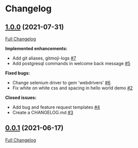 # Changelog

## [1.0.0](https://github.com/apolopena/gp-react-on-rails-starter/tree/1.0.0) (2021-07-31)

[Full Changelog](https://github.com/apolopena/gp-react-on-rails-starter/compare/0.0.1...1.0.0)

**Implemented enhancements:**

- Add git aliases, gitmoji-logs [\#7](https://github.com/apolopena/gp-react-on-rails-starter/issues/7)
- Add postgresql commands in welcome back message [\#5](https://github.com/apolopena/gp-react-on-rails-starter/issues/5)

**Fixed bugs:**

- Change selenium driver to gem 'webdrivers' [\#6](https://github.com/apolopena/gp-react-on-rails-starter/issues/6)
- Fix white on white css and spacing in hello world demo [\#2](https://github.com/apolopena/gp-react-on-rails-starter/issues/2)

**Closed issues:**

- Add bug and feature request templates [\#4](https://github.com/apolopena/gp-react-on-rails-starter/issues/4)
- Create a CHANGELOG.md [\#3](https://github.com/apolopena/gp-react-on-rails-starter/issues/3)

## [0.0.1](https://github.com/apolopena/gp-react-on-rails-starter/tree/0.0.1) (2021-06-17)

[Full Changelog](https://github.com/apolopena/gp-react-on-rails-starter/compare/1dabbc88b0095fc0564a9e8fdfcd6f24a917e04d...0.0.1)
